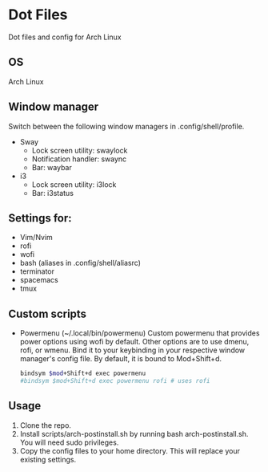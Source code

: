 # Dot Files
Dot files and config for Arch Linux

## OS
Arch Linux

## Window manager
Switch between the following window managers in .config/shell/profile.

- Sway
  - Lock screen utility: swaylock
  - Notification handler: swaync
  - Bar: waybar
- i3
  - Lock screen utility: i3lock
  - Bar: i3status

## Settings for:
- Vim/Nvim
- rofi
- wofi
- bash (aliases in .config/shell/aliasrc)
- terminator
- spacemacs
- tmux

## Custom scripts
- Powermenu (~/.local/bin/powermenu)
  Custom powermenu that provides power options using wofi by default. Other options are to use dmenu, rofi, or wmenu. Bind it to your keybinding in your respective window manager's config file. By default, it is bound to Mod+Shift+d.

  ```bash
  bindsym $mod+Shift+d exec powermenu
  #bindsym $mod+Shift+d exec powermenu rofi # uses rofi
  ```

## Usage
1. Clone the repo.
1. Install scripts/arch-postinstall.sh by running bash arch-postinstall.sh. You will need sudo privileges.
1. Copy the config files to your home directory. This will replace your existing settings.
